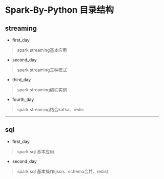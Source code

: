 # Spark-By-Python 目录结构

## streaming

- first_day

> spark streaming基本应用

- second_day

> spark streaming三种模式

- third_day

> spark streaming编程实例

- fourth_day

> spark streaming结合kafka、redis

***

## sql

- first_day

> spark sql 基本应用

- second_day

> spark sql 基本操作(json、schema合并、redis)
